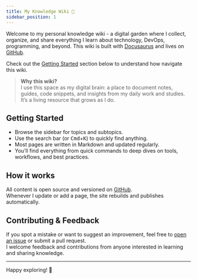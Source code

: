 ```yaml
---
title: My Knowledge Wiki 🌱
sidebar_position: 1
---
```


Welcome to my personal knowledge wiki - a digital garden where I collect, organize, and share everything I learn about technology, DevOps, programming, and beyond. This wiki is built with [Docusaurus](https://docusaurus.io/) and lives on [GitHub](https://github.com/horia-delicoti/my-website).

Check out the [Getting Started](#getting-started) section below to understand how navigate this wiki.

> **Why this wiki?**  
> I use this space as my digital brain: a place to document notes, guides, code snippets, and insights from my daily work and studies. It’s a living resource that grows as I do.

## Getting Started

- Browse the sidebar for topics and subtopics.
- Use the search bar (or <kbd>Cmd</kbd>+<kbd>K</kbd>) to quickly find anything.
- Most pages are written in Markdown and updated regularly.
- You’ll find everything from quick commands to deep dives on tools, workflows, and best practices.

## How it works

All content is open source and versioned on [GitHub](https://github.com/horia-delicoti/my-website).  
Whenever I update or add a page, the site rebuilds and publishes automatically.

## Contributing & Feedback

If you spot a mistake or want to suggest an improvement, feel free to [open an issue](https://github.com/horia-delicoti/my-website/issues) or submit a pull request.  
I welcome feedback and contributions from anyone interested in learning and sharing knowledge.

---

Happy exploring! 🚀
